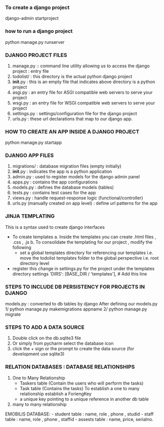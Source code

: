 ### To create a django project 
django-admin startproject <nameofapplication>

### how to run a django project 
python manage.py runserver

### DJANGO PROJECT FILES 
1. manage.py :: command line utility allowing us to access 
the django project : entry file 
2. todolist/ : this directory is the actual python django project 
3. __init__.py : this is an empty file that indicates above 
directory is a python project
4. asgi.py :  an entry file for ASGI compatible web servers
to serve your project 
5. wsgi.py :  an entry file for WSGI compatible web servers
to serve your project
6. settings.py : settings/configuration file for the django
project 
7. urls.py : these url declarations that map to our django app. 

### HOW TO CREATE AN APP INSIDE A DJANGO PROJECT
python manage.py startapp <nameoftheapp>

### DJANGO APP FILES 
1. migrations/ : database migration files (empty initially)
2. __init__.py : indicates the app is a python application 
3. admin.py : used to register models for the django admin panel 
4. apps.py : contains the app configurations 
5. models.py : defines the database models (tables)
6. tests.py : contains test cases for the app 
7. views.py : handle request-response logic (functional/controller)
8. urls.py (manually created on app level) : define url patterns 
for the app


### JINJA TEMPLATING 
This is a syntax used to create django interfaces 
- To create templates
  a. Inside the templates you can create .html files , .css , .js 
  b. To consolidate the templating for our project , modify the following 
     - set a global templates directory for referencing our templates i.e. 
       move the  todolist templates folder to the global perspective 
       i.e. root directory level
- register this change in settings.py for the project under the templates directory
  settings 
              'DIRS': [BASE_DIR / 'templates'],  # Add this line



### STEPS TO INCLUDE DB PERSISTENCY FOR PROJECTS IN DJANGO 
models.py : converted to db tables by django 
After defining our models.py 
1/ python manage.py makemigrations appname 
2/ python manage.py migrate 

### STEPS TO ADD A DATA SOURCE 
1. Double click on the db.sqlite3 file 
2. Or simply from pycharm select the database icon 
3. click the + sign or the prompt to create the data source
   (for development use sqlite3)


### RELATION DATABASES : DATABASE RELATIONSHIPS 
1. One to Many Relationship 
    - Taskers table (Contain the users who will perform the tasks)
    - Task table (Contains the tasks)
To establish a one to many relationship establish a ForiengKey
    - a unique key pointing to a unique reference in another db 
   table
2. many to many relationship


EMOBILIS DATABASE:  - student table : name, role , phone , studid
                    - staff table : name, role , phone , staffid
                    - assests table : name, price, serialno. 























































